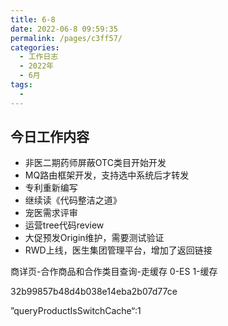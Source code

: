 ```yaml
---
title: 6-8
date: 2022-06-8 09:59:35
permalink: /pages/c3ff57/
categories:
  - 工作日志
  - 2022年
  - 6月
tags:
  - 
---
```

## 今日工作内容

- 非医二期药师屏蔽OTC类目开始开发
- MQ路由框架开发，支持选中系统后才转发
- 专利重新编写
- 继续读《代码整洁之道》
- 宠医需求评审
- 运营tree代码review
- 大促预发Origin维护，需要测试验证
- RWD上线，医生集团管理平台，增加了返回链接



商详页-合作商品和合作类目查询-走缓存
  0-ES 1-缓存

  32b99857b48d4b038e14eba2b07d77ce

  ”queryProductIsSwitchCache“:1



